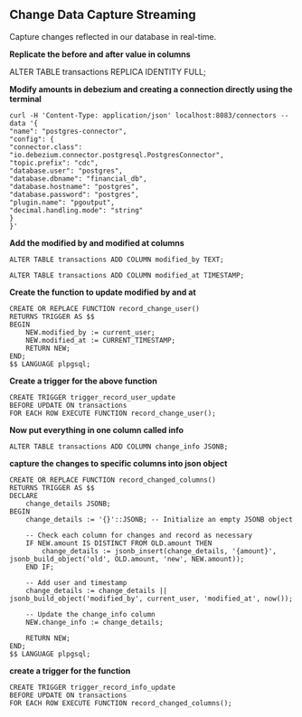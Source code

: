 ## Change Data Capture Streaming
Capture changes reflected in our database in real-time.

**Replicate the before and after value in columns**

ALTER TABLE transactions REPLICA IDENTITY FULL;

**Modify amounts in debezium and creating a connection directly using the terminal**

    curl -H 'Content-Type: application/json' localhost:8083/connectors --data '{
    "name": "postgres-connector",
    "config": {
    "connector.class": "io.debezium.connector.postgresql.PostgresConnector",
    "topic.prefix": "cdc",
    "database.user": "postgres",
    "database.dbname": "financial_db",
    "database.hostname": "postgres",
    "database.password": "postgres",
    "plugin.name": "pgoutput",
    "decimal.handling.mode": "string"
    }
    }'

**Add the modified by and modified at columns**

`ALTER TABLE transactions ADD COLUMN modified_by TEXT;`

`ALTER TABLE transactions ADD COLUMN modified_at TIMESTAMP;`

**Create the function to update modified by and at**

```
CREATE OR REPLACE FUNCTION record_change_user()
RETURNS TRIGGER AS $$
BEGIN
    NEW.modified_by := current_user;
    NEW.modified_at := CURRENT_TIMESTAMP;
    RETURN NEW;
END;
$$ LANGUAGE plpgsql;

```

**Create a trigger for the above function**

```
CREATE TRIGGER trigger_record_user_update
BEFORE UPDATE ON transactions
FOR EACH ROW EXECUTE FUNCTION record_change_user();
```

**Now put everything in one column called info**

`ALTER TABLE transactions ADD COLUMN change_info JSONB;`

**capture the changes to specific columns into json object**

```
CREATE OR REPLACE FUNCTION record_changed_columns()
RETURNS TRIGGER AS $$
DECLARE
    change_details JSONB;
BEGIN
    change_details := '{}'::JSONB; -- Initialize an empty JSONB object

    -- Check each column for changes and record as necessary
    IF NEW.amount IS DISTINCT FROM OLD.amount THEN
        change_details := jsonb_insert(change_details, '{amount}', jsonb_build_object('old', OLD.amount, 'new', NEW.amount));
    END IF;

    -- Add user and timestamp
    change_details := change_details || jsonb_build_object('modified_by', current_user, 'modified_at', now());

    -- Update the change_info column
    NEW.change_info := change_details;

    RETURN NEW;
END;
$$ LANGUAGE plpgsql;
```

**create a trigger for the function**

```
CREATE TRIGGER trigger_record_info_update
BEFORE UPDATE ON transactions
FOR EACH ROW EXECUTE FUNCTION record_changed_columns();
```

